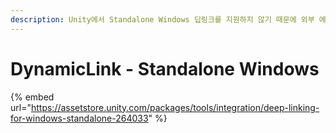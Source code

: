 ```yaml
---
description: Unity에서 Standalone Windows 딥링크를 지원하지 않기 때문에 외부 에셋을 사용하고자 합니다.
---
```


# DynamicLink - Standalone Windows

{% embed url="https://assetstore.unity.com/packages/tools/integration/deep-linking-for-windows-standalone-264033" %}

